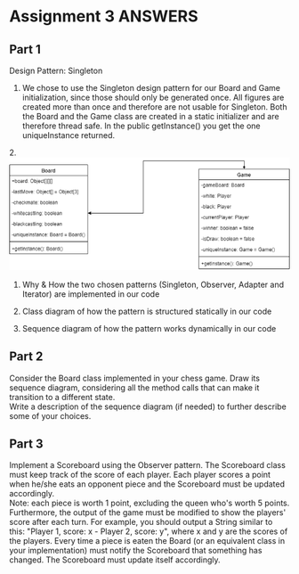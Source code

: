 # Assignment 3 ANSWERS
## Part 1

Design Pattern: Singleton

1. We chose to use the Singleton design pattern for our Board and Game initialization, since those should only be generated once. 
All figures are created more than once and therefore are not usable for Singleton. Both the Board and the Game class are created in 
a static initializer and are therefore thread safe. In the public getInstance() you get the one uniqueInstance returned.

2.![Test Image 4](https://github.com/alainkueng/BINF4241-group08/blob/Dev/Assignment%203/Class%20Diagram%20Singleton.png)

 
1. Why & How the two chosen patterns (Singleton, Observer, Adapter and Iterator) are implemented in our code

2. Class diagram of how the pattern is structured statically in our code

3. Sequence diagram of how the pattern works dynamically in our code

## Part 2
Consider the Board class implemented in your chess game. Draw its sequence diagram, considering all the method calls that can make it transition to a different state.  
Write a description of the sequence diagram (if needed) to further describe some of your choices. 

## Part 3
Implement a Scoreboard using the Observer pattern. The Scoreboard class must keep track of the score of each player. Each player scores a point when he/she eats an opponent piece and the Scoreboard must be updated accordingly.  
Note: each piece is worth 1 point, excluding the queen who's worth 5 points. Furthermore, the output of the game must be modified to show the players' score after each turn. For example, you should output a String similar to this: "Player 1, score: x - Player 2, score: y", 
where x and y are the scores of the players. Every time a piece is eaten the Board (or an equivalent class in your implementation) must notify the                  Scoreboard that something has changed. The Scoreboard must update itself accordingly. 

